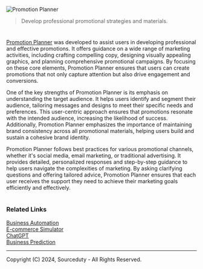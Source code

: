 ![Promotion Planner](https://github.com/user-attachments/assets/f6daee0e-c568-4257-af82-73838c43b744)

> Develop professional promotional strategies and materials.

#

[Promotion Planner](https://chatgpt.com/g/g-uCBlwudc9-promotion-planner) was developed to assist users in developing professional and effective promotions. It offers guidance on a wide range of marketing activities, including crafting compelling copy, designing visually appealing graphics, and planning comprehensive promotional campaigns. By focusing on these core elements, Promotion Planner ensures that users can create promotions that not only capture attention but also drive engagement and conversions.

One of the key strengths of Promotion Planner is its emphasis on understanding the target audience. It helps users identify and segment their audience, tailoring messages and designs to meet their specific needs and preferences. This user-centric approach ensures that promotions resonate with the intended audience, increasing the likelihood of success. Additionally, Promotion Planner emphasizes the importance of maintaining brand consistency across all promotional materials, helping users build and sustain a cohesive brand identity.

Promotion Planner follows best practices for various promotional channels, whether it's social media, email marketing, or traditional advertising. It provides detailed, personalized responses and step-by-step guidance to help users navigate the complexities of marketing. By asking clarifying questions and offering tailored advice, Promotion Planner ensures that each user receives the support they need to achieve their marketing goals efficiently and effectively.

#
### Related Links

[Business Automation](https://chat.openai.com/g/g-Y2GamnRIL-business-automation)
<br>
[E-commerce Simulator](https://chatgpt.com/g/g-OzfrZnCTe-e-commerce-simulator)
<br>
[ChatGPT](https://github.com/sourceduty/ChatGPT)
<br>
[Business Prediction](https://chatgpt.com/g/g-NeRUwW82v-business-prediction)

***
Copyright (C) 2024, Sourceduty - All Rights Reserved.
